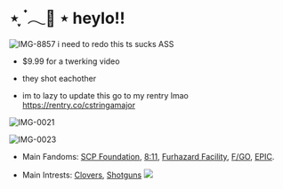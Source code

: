 # ⋆ ִֶָ ๋𓂃🎐 ⋆ heylo!!
![IMG-8857](https://github.com/user-attachments/assets/5afaa130-b792-4177-af7d-fb6ff28fd68a)
i need to redo this ts sucks ASS

- $9.99 for a twerking video

- they shot eachother

- im to lazy to update this go to my rentry lmao https://rentry.co/cstringamajor
  
![IMG-0021](https://github.com/user-attachments/assets/bcd2053a-bcab-4968-afab-740e93206afe)

![IMG-0023](https://github.com/user-attachments/assets/227030ef-dfa4-4874-98a0-c018541adb7d)

- Main Fandoms: [SCP Foundation](https://scp-wiki.wikidot.com/), [8:11](https://goth-6669.itch.io/811), [Furhazard Facility](https://www.roblox.com/games/7341390084/Furhazard-Facility), [F/GO](https://en.wikipedia.org/wiki/Fate/Grand_Order), [EPIC](https://epicthemusical.fandom.com/wiki/EPIC:_The_Musical).

- Main Intrests: [Clovers](https://en.wikipedia.org/wiki/Clover), [Shotguns](https://en.wikipedia.org/wiki/Shotgun)
![](https://komarev.com/ghpvc/?username=istaredtothefaceofgodanditstaredback-j&color=blueviolet)
